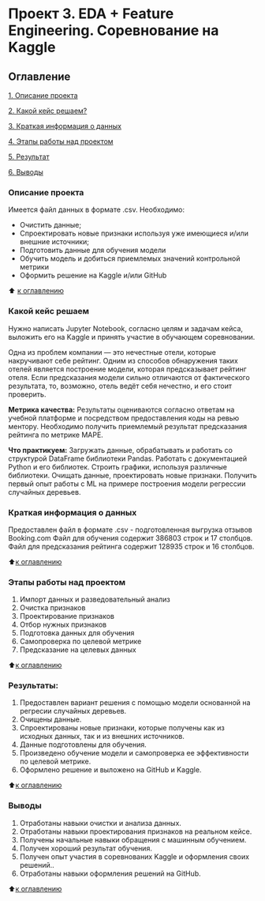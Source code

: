 # Проект 3. EDA + Feature Engineering. Соревнование на Kaggle

## Оглавление
[1. Описание проекта](https://github.com/VladYakov1ev/sf_data_science/blob/main/project_3/README.md#Описание-проекта)

[2. Какой кейс решаем?](https://github.com/VladYakov1ev/sf_data_science/blob/main/project_3/README.md#Какой-кейс-решаем)

[3. Краткая информация о данных](https://github.com/VladYakov1ev/sf_data_science/blob/main/project_3/README.md#Краткая-информация-о-данных)

[4. Этапы работы над проектом](https://github.com/VladYakov1ev/sf_data_science/blob/main/project_3/README.md#Этапы-работы-над-проектом)

[5. Результат](https://github.com/VladYakov1ev/sf_data_science/blob/main/project_3/README.md#Результаты)

[6. Выводы](https://github.com/VladYakov1ev/sf_data_science/blob/main/project_3/README.md#Выводы)

### Описание проекта
Имеется файл данных в формате .csv. Необходимо:

* Очистить данные;
* Спроектировать новые признаки используя уже имеющиеся и/или внешние источники;
* Подготовить данные для обучения модели
* Обучить модель и добиться приемлемых значений контрольной метрики
* Оформить решение на Kaggle и/или GitHub

:arrow_up: [к оглавлению](https://github.com/VladYakov1ev/sf_data_science/blob/main/project_3/README.md#Оглавление)


### Какой кейс решаем
Нужно написать Jupyter Notebook, согласно целям и задачам кейса, выложить его на Kaggle и принять участие в обучающем соревновании.

Одна из проблем компании — это нечестные отели, которые накручивают себе рейтинг. Одним из способов обнаружения таких отелей является построение модели, которая предсказывает рейтинг отеля. Если предсказания модели сильно отличаются от фактического результата, то, возможно, отель ведёт себя нечестно, и его стоит проверить.

**Метрика качества:**
Результаты оцениваются согласно ответам на учебной платформе и посредством предоставления коды на ревью ментору. Необходимо получить приемлемый результат предсказания рейтинга по метрике MAPE.

**Что практикуем:**
Загружать данные, обрабатывать и работать со структурой DataFrame библиотеки Pandas. Работать с документацией Python и его библиотек. Строить графики, используя различные библиотеки. Очищать данные, проектировать новые признаки. Получить первый опыт работы с ML на примере построения модели регрессии случайных деревьев.

### Краткая информация о данных
Предоставлен файл в формате .csv - подготовленная выгрузка отзывов Booking.com Файл для обучения содержит 386803 строк и 17 столбцов. Файл для предсказания рейтинга содержит 128935 строк и 16 столбцов.

:arrow_up:[к оглавлению](https://github.com/VladYakov1ev/sf_data_science/blob/main/project_3/README.md#Оглавление)

### Этапы работы над проектом
1. Импорт данных и разведовательный анализ
2. Очистка признаков
3. Проектирование признаков
4. Отбор нужных признаков
5. Подготовка данных для обучения
6. Самопроверка по целевой метрике
7. Предсказание на целевых данных

:arrow_up:[к оглавлению](https://github.com/VladYakov1ev/sf_data_science/blob/main/project_3/README.md#Оглавление)

### Результаты:
1. Предоставлен вариант решения с помощью модели основанной на регресии случайных деревьев.
2. Очищены данные.
3. Спроектированы новые признаки, которые получены как из исходных данных, так и из внешних источников.
4. Данные подготовлены для обучения.
5. Произведено обучение модели и самопроверка ее эффективности по целевой метрике.
6. Оформлено решение и выложено на GitHub и Kaggle.

:arrow_up:[к оглавлению](https://github.com/VladYakov1ev/sf_data_science/blob/main/project_3/README.md#Оглавление)

### Выводы
1. Отработаны навыки очистки и анализа данных.
2. Отработаны навыки проектирования признаков на реальном кейсе.
3. Получены начальные навыки обращения с машинным обучением.
4. Получен хороший результат обучения.
5. Получен опыт участия в соревнованих Kaggle и оформления своих решений..
6. Отработаны навыки оформления решений на GitHub.

:arrow_up:[к оглавлению](https://github.com/VladYakov1ev/sf_data_science/blob/main/project_3/README.md#Оглавление)